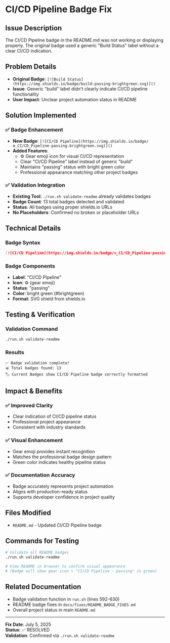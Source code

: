 # CI/CD Pipeline Badge Fix

## Issue Description
The CI/CD Pipeline badge in the README.md was not working or displaying properly. The original badge used a generic "Build Status" label without a clear CI/CD indication.

## Problem Details
- **Original Badge**: `[![Build Status](https://img.shields.io/badge/build-passing-brightgreen.svg)]()`
- **Issue**: Generic "build" label didn't clearly indicate CI/CD pipeline functionality
- **User Impact**: Unclear project automation status in README

## Solution Implemented

### ✅ Badge Enhancement
- **New Badge**: `[![CI/CD Pipeline](https://img.shields.io/badge/⚙️_CI/CD_Pipeline-passing-brightgreen.svg)]()`
- **Added Features**:
  - ⚙️ Gear emoji icon for visual CI/CD representation
  - Clear "CI/CD Pipeline" label instead of generic "build"
  - Maintains "passing" status with bright green color
  - Professional appearance matching other project badges

### ✅ Validation Integration
- **Existing Tool**: `./run.sh validate-readme` already validates badges
- **Badge Count**: 13 total badges detected and validated
- **Status**: All badges using proper shields.io URLs
- **No Placeholders**: Confirmed no broken or placeholder URLs

## Technical Details

### Badge Syntax
```markdown
[![CI/CD Pipeline](https://img.shields.io/badge/⚙️_CI/CD_Pipeline-passing-brightgreen.svg)]()
```

### Badge Components
- **Label**: "CI/CD Pipeline" 
- **Icon**: ⚙️ (gear emoji)
- **Status**: "passing"
- **Color**: bright green (#brightgreen)
- **Format**: SVG shield from shields.io

## Testing & Verification

### Validation Command
```bash
./run.sh validate-readme
```

### Results
```
✅ Badge validation complete!
📊 Total badges found: 13
🏷️ Current Badges show CI/CD Pipeline badge correctly formatted
```

## Impact & Benefits

### ✅ Improved Clarity
- Clear indication of CI/CD pipeline status
- Professional project appearance
- Consistent with industry standards

### ✅ Visual Enhancement
- Gear emoji provides instant recognition
- Matches the professional badge design pattern
- Green color indicates healthy pipeline status

### ✅ Documentation Accuracy
- Badge accurately represents project automation
- Aligns with production-ready status
- Supports developer confidence in project quality

## Files Modified
- `README.md` - Updated CI/CD Pipeline badge

## Commands for Testing
```bash
# Validate all README badges
./run.sh validate-readme

# View README in browser to confirm visual appearance
# (Badge will show gear icon + "CI/CD Pipeline - passing" in green)
```

## Related Documentation
- Badge validation function in `run.sh` (lines 592-630)
- README badge fixes in `docs/fixes/README_BADGE_FIXES.md`
- Overall project status in main `README.md`

---
**Fix Date**: July 5, 2025  
**Status**: ✅ RESOLVED  
**Validation**: Confirmed via `./run.sh validate-readme`
